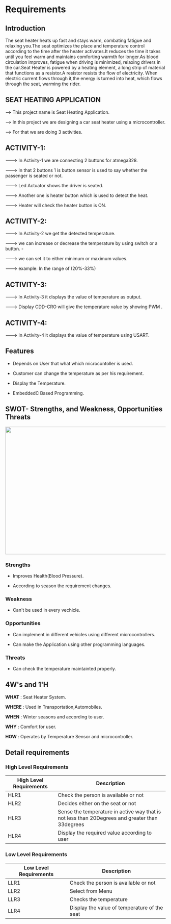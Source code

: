 
# Requirements

## Introduction
 The seat heater heats up fast and stays warm, combating fatigue and relaxing you.The seat optimizes the place and temperature control 
 according to the time after the heater activates.It reduces the time it takes until you feel warm and maintains comforting warmth for 
 longer.As blood circulation improves, fatigue when driving is minimized, relaxing drivers in the car.Seat Heater is powered by a heating 
 element, a long strip of material that functions as a resistor.A resistor resists the flow of electricity. When electric current flows
 through it,the energy is turned into heat, which flows through the seat, warming the rider.


## SEAT HEATING APPLICATION

--> This project name is Seat Heating Application.

--> In this project we are designing a car seat heater using a microcontroller.

--> For that we are doing 3 activities.

## ACTIVITY-1:

---> In Activity-1 we are connecting 2 buttons for atmega328.

---> In that 2 buttons 1 is button sensor is used to say whether the passenger is seated or not.

---> Led Actuator shows the driver is seated. 

---> Another one is heater button which is used to detect the heat. 

---> Heater will check the heater button is ON. 

## ACTIVITY-2:

---> In Activity-2 we get the detected temperature. 

---> we can increase or decrease the temperature by using switch or a button. -

---> we can set it to either minimum or maximum values. 

---> example: In the range of (20%-33%)

## ACTIVITY-3:

---> In Activity-3 it displays the value of temperature as output.

---> Display CDD-CRO will give the temperature value by showing PWM .

## ACTIVITY-4:

---> In Activity-4 it displays the value of temperature using USART.
 
## Features

- Depends on User that what which microcontoller is used.

- Customer can change the temperature as per his requirement.

- Display the Temperature.

- EmbeddedC Based Programming.

## SWOT- Strengths, and Weakness, Opportunities Threats

<img src="https://assets.wordstream.com/s3fs-public/styles/simple_image/public/images/swot-analysis-header1.png?9qhkGEQVMX2Zv5QGkYamvDXW3t1aGWzC&itok=DBCeVBGl" height="400" width="800">

### Strengths

- Improves Health(Blood Pressure).

- According to season the requirement changes.

### Weakness

- Can't be used in every vechicle.

### Opportunities

- Can implement in different vehicles using different microcontrollers.

- Can make the Application using other programming languages.

### Threats

- Can check the temperature maintainted properly.

## 4W's and 1'H

 **WHAT**  : Seat Heater System.
 
 **WHERE** : Used in Transportation,Automobiles.
 
 **WHEN**  : Winter seasons and according to user.
 
 **WHY**   : Comfort for user.
 
 **HOW**   : Operates by Temperature Sensor and microcontroller.

## Detail requirements
### High Level Requirements
| High Level Requirements      | Description |
| ----------- | ----------- |
| HLR1   | Check the person is available or not |
| HLR2   | Decides either on the seat or not|
| HLR3   | Sense the temperature in active way that is not less than 20Degrees and greater than 33degrees|
| HLR4   | Display the required value according to user|

### Low Level Requirements
| Low Level Requirements      | Description |
| ----------- | ----------- |
| LLR1   | Check the person is available or not |
| LLR2   | Select from Menu |
| LLR3   | Checks the temperature|
| LLR4   | Display the value of temperature of the seat|

